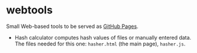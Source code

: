 # webtools

Small Web-based tools to be served as [GitHub Pages](https://ahtotruu.github.io/webtools/).

* Hash calculator computes hash values of files or manually entered data.
  The files needed for this one: `hasher.html` (the main page), `hasher.js`.
